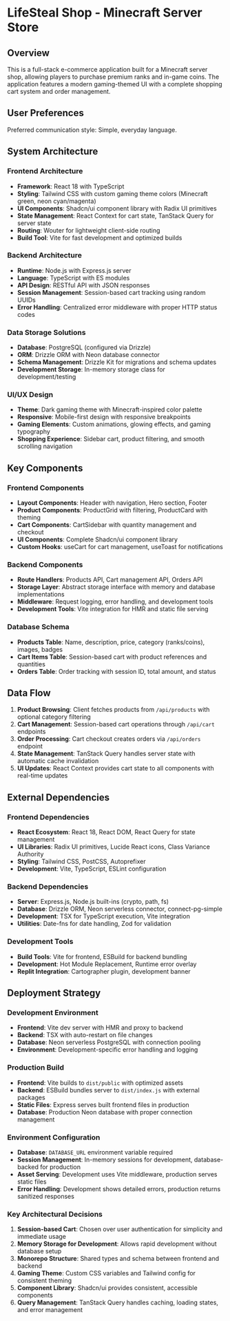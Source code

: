 # LifeSteal Shop - Minecraft Server Store

## Overview

This is a full-stack e-commerce application built for a Minecraft server shop, allowing players to purchase premium ranks and in-game coins. The application features a modern gaming-themed UI with a complete shopping cart system and order management.

## User Preferences

Preferred communication style: Simple, everyday language.

## System Architecture

### Frontend Architecture
- **Framework**: React 18 with TypeScript
- **Styling**: Tailwind CSS with custom gaming theme colors (Minecraft green, neon cyan/magenta)
- **UI Components**: Shadcn/ui component library with Radix UI primitives
- **State Management**: React Context for cart state, TanStack Query for server state
- **Routing**: Wouter for lightweight client-side routing
- **Build Tool**: Vite for fast development and optimized builds

### Backend Architecture
- **Runtime**: Node.js with Express.js server
- **Language**: TypeScript with ES modules
- **API Design**: RESTful API with JSON responses
- **Session Management**: Session-based cart tracking using random UUIDs
- **Error Handling**: Centralized error middleware with proper HTTP status codes

### Data Storage Solutions
- **Database**: PostgreSQL (configured via Drizzle)
- **ORM**: Drizzle ORM with Neon database connector
- **Schema Management**: Drizzle Kit for migrations and schema updates
- **Development Storage**: In-memory storage class for development/testing

### UI/UX Design
- **Theme**: Dark gaming theme with Minecraft-inspired color palette
- **Responsive**: Mobile-first design with responsive breakpoints
- **Gaming Elements**: Custom animations, glowing effects, and gaming typography
- **Shopping Experience**: Sidebar cart, product filtering, and smooth scrolling navigation

## Key Components

### Frontend Components
- **Layout Components**: Header with navigation, Hero section, Footer
- **Product Components**: ProductGrid with filtering, ProductCard with theming
- **Cart Components**: CartSidebar with quantity management and checkout
- **UI Components**: Complete Shadcn/ui component library
- **Custom Hooks**: useCart for cart management, useToast for notifications

### Backend Components
- **Route Handlers**: Products API, Cart management API, Orders API
- **Storage Layer**: Abstract storage interface with memory and database implementations
- **Middleware**: Request logging, error handling, and development tools
- **Development Tools**: Vite integration for HMR and static file serving

### Database Schema
- **Products Table**: Name, description, price, category (ranks/coins), images, badges
- **Cart Items Table**: Session-based cart with product references and quantities
- **Orders Table**: Order tracking with session ID, total amount, and status

## Data Flow

1. **Product Browsing**: Client fetches products from `/api/products` with optional category filtering
2. **Cart Management**: Session-based cart operations through `/api/cart` endpoints
3. **Order Processing**: Cart checkout creates orders via `/api/orders` endpoint
4. **State Management**: TanStack Query handles server state with automatic cache invalidation
5. **UI Updates**: React Context provides cart state to all components with real-time updates

## External Dependencies

### Frontend Dependencies
- **React Ecosystem**: React 18, React DOM, React Query for state management
- **UI Libraries**: Radix UI primitives, Lucide React icons, Class Variance Authority
- **Styling**: Tailwind CSS, PostCSS, Autoprefixer
- **Development**: Vite, TypeScript, ESLint configuration

### Backend Dependencies
- **Server**: Express.js, Node.js built-ins (crypto, path, fs)
- **Database**: Drizzle ORM, Neon serverless connector, connect-pg-simple
- **Development**: TSX for TypeScript execution, Vite integration
- **Utilities**: Date-fns for date handling, Zod for validation

### Development Tools
- **Build Tools**: Vite for frontend, ESBuild for backend bundling
- **Development**: Hot Module Replacement, Runtime error overlay
- **Replit Integration**: Cartographer plugin, development banner

## Deployment Strategy

### Development Environment
- **Frontend**: Vite dev server with HMR and proxy to backend
- **Backend**: TSX with auto-restart on file changes
- **Database**: Neon serverless PostgreSQL with connection pooling
- **Environment**: Development-specific error handling and logging

### Production Build
- **Frontend**: Vite builds to `dist/public` with optimized assets
- **Backend**: ESBuild bundles server to `dist/index.js` with external packages
- **Static Files**: Express serves built frontend files in production
- **Database**: Production Neon database with proper connection management

### Environment Configuration
- **Database**: `DATABASE_URL` environment variable required
- **Session Management**: In-memory sessions for development, database-backed for production
- **Asset Serving**: Development uses Vite middleware, production serves static files
- **Error Handling**: Development shows detailed errors, production returns sanitized responses

### Key Architectural Decisions

1. **Session-based Cart**: Chosen over user authentication for simplicity and immediate usage
2. **Memory Storage for Development**: Allows rapid development without database setup
3. **Monorepo Structure**: Shared types and schema between frontend and backend
4. **Gaming Theme**: Custom CSS variables and Tailwind config for consistent theming
5. **Component Library**: Shadcn/ui provides consistent, accessible components
6. **Query Management**: TanStack Query handles caching, loading states, and error management